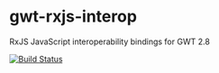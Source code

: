 # gwt-rxjs-interop
RxJS JavaScript interoperability bindings for GWT 2.8

[![Build Status](https://travis-ci.org/timofeevda/gwt-rxjs-interop.svg?branch=master)](https://travis-ci.org/timofeevda/gwt-rxjs-interop)
